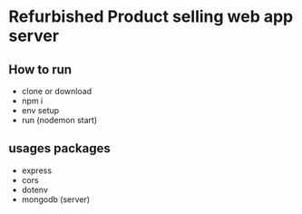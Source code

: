 # Refurbished Product selling web app server

## How to run 
- clone or download
- npm i
- env setup 
- run (nodemon start)

## usages packages 
- express 
- cors
- dotenv
- mongodb (server)